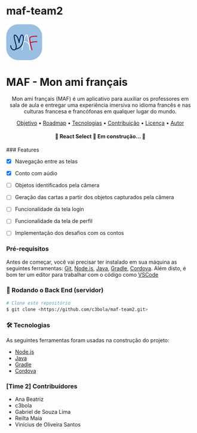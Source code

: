 # maf-team2
<img src="logo.png"/>
<h1>MAF - Mon ami français</h1>
<p align="center">Mon ami français (MAF) é um aplicativo para auxiliar os professores em sala de aula e entregar uma experiência imersiva  no idioma francês e nas culturas francesa e francófonas em qualquer lugar do mundo.</p>
<p align="center">
 <a href="#objetivo">Objetivo</a> •
 <a href="#roadmap">Roadmap</a> • 
 <a href="#tecnologias">Tecnologias</a> • 
 <a href="#contribuicao">Contribuição</a> • 
 <a href="#licenc-a">Licença</a> • 
 <a href="#autor">Autor</a>
</p>

<h4 align="center"> 
    🚧  React Select 🚀 Em construção...  🚧
</h4>
### Features

- [x] Navegação entre as telas
- [x] Conto com aúdio
- [ ] Objetos identificados pela câmera
- [ ] Geração das cartas a partir dos objetos capturados pela câmera
- [ ] Funcionalidade da tela login
- [ ] Funcionalidade da tela de perfil
- [ ] Implementação dos desafios com os contos


### Pré-requisitos

Antes de começar, você vai precisar ter instalado em sua máquina as seguintes ferramentas:
[Git](https://git-scm.com), [Node.js](https://nodejs.org/en/), [Java](https://www.java.com/pt-BR/), [Gradle](https://gradle.org/), [Cordova](https://cordova.apache.org/).
Além disto, é bom ter um editor para trabalhar com o código como [VSCode](https://code.visualstudio.com/)

### 🎲 Rodando o Back End (servidor)

```bash
# Clone este repositório
$ git clone <https://github.com/c3bola/maf-team2.git>

```
### 🛠 Tecnologias

As seguintes ferramentas foram usadas na construção do projeto:

- [Node.js](https://nodejs.org/en/)
- [Java](https://www.java.com/pt-BR/)
- [Gradle](https://gradle.org/)
- [Cordova](https://cordova.apache.org/)

### [Time 2] Contribuidores
- Ana Beatriz 
- c3bola
- Gabriel de Souza Lima
- Reilta Maia
- Vinícius de Oliveira Santos
